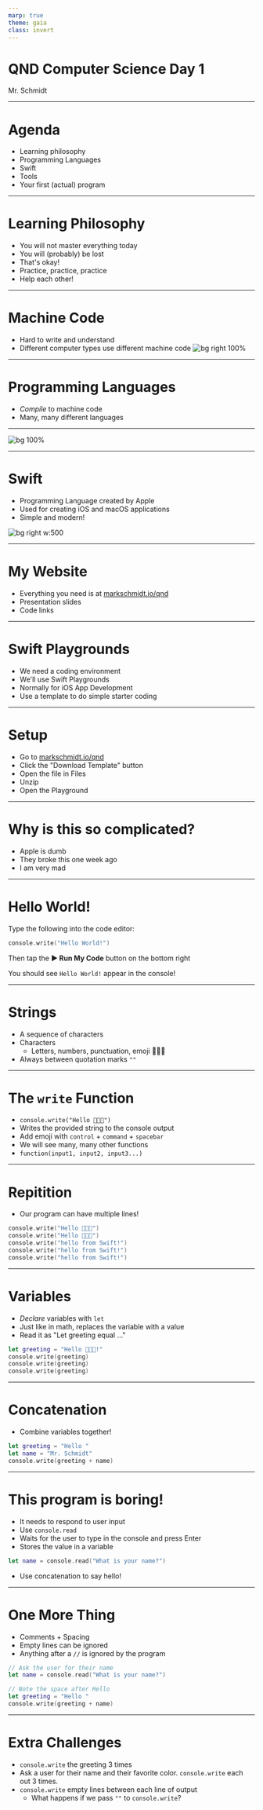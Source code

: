 ```yaml
---
marp: true
theme: gaia
class: invert
---
```


# QND Computer Science Day 1 
Mr. Schmidt

---

# Agenda

- Learning philosophy
- Programming Languages
- Swift
- Tools
- Your first (actual) program

---

# Learning Philosophy

- You will not master everything today
- You will (probably) be lost
- That's okay!
- Practice, practice, practice
- Help each other!

---

# Machine Code 

- Hard to write and understand
- Different computer types use different machine code
![bg right 100%](../assets/assembly.png)

---

# Programming Languages

- *Compile* to machine code
- Many, many different languages

---

![bg 100%](../assets/tierlist.png)

---
# Swift

- Programming Language created by Apple
- Used for creating iOS and macOS applications
- Simple and modern!

![bg right w:500](../assets/swift.jpeg)

--- 

# My Website

- Everything you need is at [markschmidt.io/qnd]()
- Presentation slides
- Code links

---

# Swift Playgrounds

- We need a coding environment
- We'll use Swift Playgrounds
- Normally for iOS App Development
- Use a template to do simple starter coding

---

# Setup

- Go to [markschmidt.io/qnd](markschmidt.io/qnd)
- Click the "Download Template" button
- Open the file in Files
- Unzip
- Open the Playground

---

# Why is this so complicated?

- Apple is dumb
- They broke this one week ago
- I am very mad

---

# Hello World!

Type the following into the code editor:

```swift
console.write("Hello World!")
```

Then tap the **▶️ Run My Code** button on the bottom right

You should see `Hello World!` appear in the console!

---

# Strings

- A sequence of characters
- Characters
  - Letters, numbers, punctuation, emoji 🚀🚀🚀
- Always between quotation marks `""`
---

# The `write` Function

- `console.write("Hello 🦀🦀🦀")`
- Writes the provided string to the console output
- Add emoji with `control` + `command` + `spacebar`
- We will see many, many other functions
- `function(input1, input2, input3...)`

---

# Repitition

- Our program can have multiple lines!

```swift
console.write("Hello 🦀🦀🦀")
console.write("Hello 🦀🦀🦀")
console.write("hello from Swift!")
console.write("hello from Swift!")
console.write("hello from Swift!")
```

--- 
# Variables

- *Declare* variables with `let`
- Just like in math, replaces the variable with a value
- Read it as "Let greeting equal ..."

```swift
let greeting = "Hello 🦀🦀🦀!"
console.write(greeting)
console.write(greeting)
console.write(greeting)
```

---
# Concatenation

- Combine variables together!

```swift
let greeting = "Hello "
let name = "Mr. Schmidt"
console.write(greeting + name)
```
---

# This program is boring!

- It needs to respond to user input
- Use `console.read`
- Waits for the user to type in the console and press Enter
- Stores the value in a variable

```swift
let name = console.read("What is your name?")
```
- Use concatenation to say hello!

---

# One More Thing

- Comments + Spacing
- Empty lines can be ignored
- Anything after a `//` is ignored by the program

```swift
// Ask the user for their name
let name = console.read("What is your name?")

// Note the space after Hello
let greeting = "Hello "
console.write(greeting + name)
```


---

# Extra Challenges

- `console.write` the greeting 3 times
- Ask a user for their name and their favorite color. `console.write` each out 3 times.
- `console.write` empty lines between each line of output
  - What happens if we pass `""` to `console.write`?
